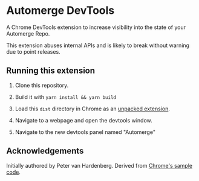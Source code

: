 # Automerge DevTools

A Chrome DevTools extension to increase visibility into the state of your Automerge Repo.

This extension abuses internal APIs and is likely to break without warning due to point releases.

## Running this extension

1. Clone this repository.
2. Build it with `yarn install && yarn build`

3. Load this `dist` directory in Chrome as an [unpacked extension](https://developer.chrome.com/docs/extensions/mv3/getstarted/development-basics/#load-unpacked).
4. Navigate to a webpage and open the devtools window.
5. Navigate to the new devtools panel named "Automerge"

## Acknowledgements

Initially authored by Peter van Hardenberg. Derived from [Chrome's sample code](https://github.com/GoogleChrome/chrome-extensions-samples/tree/main/api-samples/devtools/inspectedWindow).
